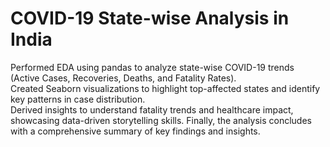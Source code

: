 # COVID-19 State-wise Analysis in India
Performed EDA using pandas to analyze state-wise COVID-19 trends (Active Cases, Recoveries, Deaths, and Fatality Rates).                                        
Created Seaborn visualizations to highlight top-affected states and identify key patterns in case distribution.                                                  
Derived insights to understand fatality trends and healthcare impact, showcasing data-driven storytelling skills.
Finally, the analysis concludes with a comprehensive summary of key findings and insights.
